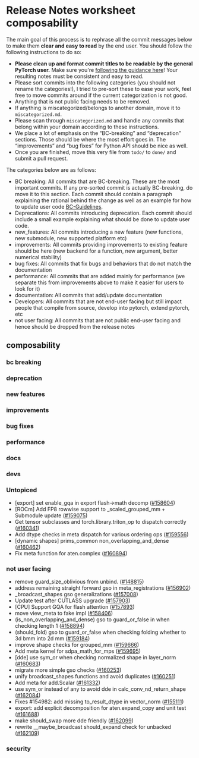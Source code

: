 
# Release Notes worksheet composability

The main goal of this process is to rephrase all the commit messages below to make them **clear and easy to read** by the end user. You should follow the following instructions to do so:

* **Please clean up and format commit titles to be readable by the general PyTorch user.** Make sure you're [following the guidance here](https://docs.google.com/document/d/14OmgGBr1w6gl1VO47GGGdwrIaUNr92DFhQbY_NEk8mQ/edit)! Your resulting notes must be consistent and easy to read.
* Please sort commits into the following categories (you should not rename the categories!), I tried to pre-sort these to ease your work, feel free to move commits around if the current categorization is not good.
* Anything that is not public facing needs to be removed.
* If anything is miscategorized/belongs to another domain, move it to `miscategorized.md`.
* Please scan through `miscategorized.md` and handle any commits that belong within your domain according to these instructions.
* We place a lot of emphasis on the “BC-breaking” and “deprecation” sections. Those should be where the most effort goes in. The “improvements” and “bug fixes” for Python API should be nice as well.
* Once you are finished, move this very file from `todo/` to `done/` and submit a pull request.

The categories below are as follows:

* BC breaking: All commits that are BC-breaking. These are the most important commits. If any pre-sorted commit is actually BC-breaking, do move it to this section. Each commit should contain a paragraph explaining the rational behind the change as well as an example for how to update user code [BC-Guidelines](https://docs.google.com/document/d/14OmgGBr1w6gl1VO47GGGdwrIaUNr92DFhQbY_NEk8mQ/edit#heading=h.a9htwgvvec1m).
* Deprecations: All commits introducing deprecation. Each commit should include a small example explaining what should be done to update user code.
* new_features: All commits introducing a new feature (new functions, new submodule, new supported platform etc)
* improvements: All commits providing improvements to existing feature should be here (new backend for a function, new argument, better numerical stability)
* bug fixes: All commits that fix bugs and behaviors that do not match the documentation
* performance: All commits that are added mainly for performance (we separate this from improvements above to make it easier for users to look for it)
* documentation: All commits that add/update documentation
* Developers: All commits that are not end-user facing but still impact people that compile from source, develop into pytorch, extend pytorch, etc
* not user facing: All commits that are not public end-user facing and hence should be dropped from the release notes

## composability
### bc breaking
### deprecation
### new features
### improvements
### bug fixes
### performance
### docs
### devs
### Untopiced
- [export] set enable_gqa in export flash->math decomp ([#158604](https://github.com/pytorch/pytorch/pull/158604))
- [ROCm] Add FP8 rowwise support to _scaled_grouped_mm + Submodule update ([#159075](https://github.com/pytorch/pytorch/pull/159075))
- Get tensor subclasses and torch.library.triton_op to dispatch correctly ([#160341](https://github.com/pytorch/pytorch/pull/160341))
- Add dtype checks in meta dispatch for various ordering ops ([#159556](https://github.com/pytorch/pytorch/pull/159556))
- [dynamic shapes] prims_common non_overlapping_and_dense ([#160462](https://github.com/pytorch/pytorch/pull/160462))
- Fix meta function for aten.complex ([#160894](https://github.com/pytorch/pytorch/pull/160894))
### not user facing
- remove guard_size_oblivious from unbind. ([#148815](https://github.com/pytorch/pytorch/pull/148815))
- address remaining straight forward gso in meta_registrations ([#156902](https://github.com/pytorch/pytorch/pull/156902))
- _broadcast_shapes gso generalizations ([#157008](https://github.com/pytorch/pytorch/pull/157008))
- Update test after CUTLASS upgrade ([#157903](https://github.com/pytorch/pytorch/pull/157903))
- [CPU] Support GQA for flash attention ([#157893](https://github.com/pytorch/pytorch/pull/157893))
- move view_meta to fake impl ([#158406](https://github.com/pytorch/pytorch/pull/158406))
- (is_non_overlapping_and_dense) gso to guard_or_false in when checking length 1 ([#158894](https://github.com/pytorch/pytorch/pull/158894))
- (should_fold) gso to guard_or_false when checking folding whether to 3d bmm into 2d mm ([#159184](https://github.com/pytorch/pytorch/pull/159184))
- improve shape checks for grouped_mm ([#159666](https://github.com/pytorch/pytorch/pull/159666))
- Add meta kernel for sdpa_math_for_mps ([#159695](https://github.com/pytorch/pytorch/pull/159695))
- [dde] use sym_or when checking normalized shape in layer_norm ([#160683](https://github.com/pytorch/pytorch/pull/160683))
- migrate more simple gso checks ([#160253](https://github.com/pytorch/pytorch/pull/160253))
- unify broadcast_shapes functions and avoid duplicates ([#160251](https://github.com/pytorch/pytorch/pull/160251))
- Add meta for add.Scalar ([#161332](https://github.com/pytorch/pytorch/pull/161332))
- use sym_or instead of any to avoid dde in calc_conv_nd_return_shape ([#162084](https://github.com/pytorch/pytorch/pull/162084))
- Fixes #154982: add missing to_result_dtype in vector_norm ([#155111](https://github.com/pytorch/pytorch/pull/155111))
- export: add explicit decomposition for aten.expand_copy and unit test ([#161688](https://github.com/pytorch/pytorch/pull/161688))
- make should_swap more dde friendly ([#162099](https://github.com/pytorch/pytorch/pull/162099))
- rewrite __maybe_broadcast should_expand check for unbacked ([#162109](https://github.com/pytorch/pytorch/pull/162109))
### security
